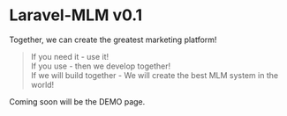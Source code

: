 # Laravel-MLM v0.1

Together, we can create the greatest marketing platform!  

>If you need it - use it! <BR>
>If you use - then we develop together!<BR>
>If we will build together - We will create the best MLM system in the world!  <BR>

Coming soon will be the DEMO page.

